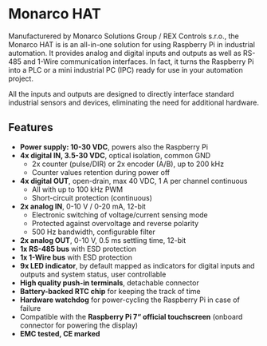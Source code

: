 <!--
---
name: Monarco HAT
class: board
type: adc, dac, io, led, com, rtc, power, motor
formfactor: HAT
manufacturer: Monarco
collected: Other
description: Industrial I/O for the Raspberry Pi
url: https://monarco.io
github: https://github.com/monarco
schematic: http://www.monarco.io/docs/Monarco-HAT-Hardware-Reference-Manual.pdf
buy: https://www.monarco.io/#buy-monarco-hat
image: 'monarco-hat.png'
pincount: 40
eeprom: yes
power:
  '2':
ground:
  '6':
  '9':
  '14':
  '20':
  '25':
  '30':
  '34':
  '39':
pin:
  '3':
    mode: i2c
  '5':
    mode: i2c
  '8':
    name: RS-485, can be disabled
    mode: uart
  '10':
    name: RS-485, can be disabled
    mode: uart
  '19':
    mode: spi
  '21':
    mode: spi
  '23':
    mode: spi
  '24':
    mode: spi
  '37':
    name: ID EEPROM write enable
    mode: output
    active: low
  '38':
    name: MCU bootloader enable
    mode: output
    active: high
  '40':
    name: MCU RESETn
    mode: output
    active: low
i2c:
  '0x18':
    name: Real Time Clock Module
    device: MCP79410
  '0x6f':
    name: 1-Wire Interface Controller
    device: DS2482-100
-->
# Monarco HAT

Manufacturered by Monarco Solutions Group / REX Controls s.r.o., the Monarco HAT is is an all-in-one solution for using Raspberry Pi in industrial automation. It provides analog and digital inputs and outputs as well as RS-485 and 1-Wire communication interfaces. In fact, it turns the Raspberry Pi into a PLC or a mini industrial PC (IPC) ready for use in your automation project.

All the inputs and outputs are designed to directly interface standard industrial sensors and devices, eliminating the need for additional hardware. 

## Features

- **Power supply: 10-30 VDC**, powers also the Raspberry Pi
- **4x digital IN, 3.5-30 VDC**, optical isolation, common GND
    - 2x counter (pulse/DIR) or 2x encoder (A/B), up to 200 kHz
    - Counter values retention during power off
- **4x digital OUT**, open-drain, max 40 VDC, 1 A per channel continuous
    - All with up to 100 kHz PWM
    - Short-circuit protection (continuous)
- **2x analog IN**, 0-10 V / 0-20 mA, 12-bit
    - Electronic switching of voltage/current sensing mode
    - Protected against overvoltage and reverse polarity
    - 500 Hz bandwidth, configurable filter
- **2x analog OUT**, 0-10 V, 0.5 ms settling time, 12-bit
- **1x RS-485 bus** with ESD protection
- **1x 1-Wire bus** with ESD protection
- **9x LED indicator**, by default mapped as indicators for digital inputs and outputs and system status, user controllable
- **High quality push-in terminals**, detachable connector
- **Battery-backed RTC chip** for keeping the track of time
- **Hardware watchdog** for power-cycling the Raspberry Pi in case of failure
- Compatible with the **Raspberry Pi 7“ official touchscreen** (onboard connector for powering the display)
- **EMC tested, CE marked**